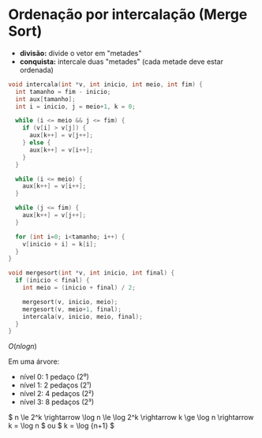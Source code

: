 # Ordenação por intercalação (Merge Sort)

- **divisão:** divide o vetor em "metades"
- **conquista:** intercale duas "metades" (cada metade deve estar ordenada)

```c
void intercala(int *v, int inicio, int meio, int fim) {
  int tamanho = fim - inicio;
  int aux[tamanho];
  int i = inicio, j = meio+1, k = 0;

  while (i <= meio && j <= fim) {
    if (v[i] > v[j]) {
      aux[k++] = v[j++]; 
    } else {
      aux[k++] = v[i++];
    }
  }

  while (i <= meio) {
    aux[k++] = v[i++];
  }

  while (j <= fim) {
    aux[k++] = v[j++];
  }

  for (int i=0; i<tamanho; i++) {
    v[inicio + i] = k[i];
  }
}
```

```c
void mergesort(int *v, int inicio, int final) {
  if (inicio < final) {
    int meio = (inicio + final) / 2;

    mergesort(v, inicio, meio);
    mergesort(v, meio+1, final);
    intercala(v, inicio, meio, final);
  }
}
```

$O(nlogn)$

Em uma árvore:
- nível 0: 1 pedaço ($2⁰$)
- nível 1: 2 pedaços ($2¹$)
- nível 2: 4 pedaços ($2²$)
- nível 3: 8 pedaços ($2³$)

$ n \le 2^k \rightarrow \log n \le \log 2^k \rightarrow k \ge \log n \rightarrow k = \log n $ ou $ k = \log {n+1} $